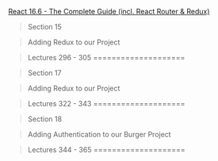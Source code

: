 
[React 16.6 - The Complete Guide (incl. React Router & Redux)](https://www.udemy.com/react-the-complete-guide-incl-redux/)

> Section 15

> Adding Redux to our Project

> Lectures 296 - 305
====================

> Section 17

> Adding Redux to our Project

> Lectures 322 - 343
====================

> Section 18

> Adding Authentication to our Burger Project

> Lectures 344 - 365
====================